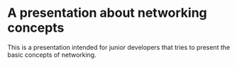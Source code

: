 
# A presentation about networking concepts

This is a presentation intended for junior
developers that tries to present the basic
concepts of networking.

